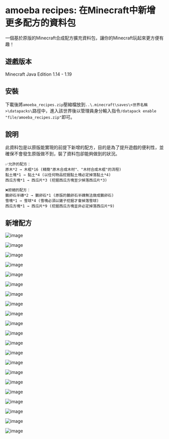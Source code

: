 # amoeba recipes: 在Minecraft中新增更多配方的資料包
一個基於原版的Minecraft合成配方擴充資料包，讓你的Minecraft玩起來更方便有趣！
## 遊戲版本
Minecraft Java Edition 1.14 - 1.19
## 安裝
下載後將`amoeba_recipes.zip`壓縮檔放到`..\.minecraft\saves\<世界名稱>\datapacks\`路徑中，進入該世界後以管理員身分輸入指令`/datapack enable "file/amoeba_recipes.zip"`即可。
## 說明
此資料包是以原版能實現的前提下新增的配方，目的是為了提升遊戲的便利性，並確保不會發生原版做不到，裝了資料包卻能夠做到的狀況。
```
✅允許的配方：
原木*2 → 木棍*16 (精簡"原木合成木材"、"木材合成木棍"的流程)
黏土塊*1 → 黏土*4 (以任何物品挖掘黏土塊必定掉落黏土*4)
西瓜方塊*1 → 西瓜片*3 (挖掘西瓜方塊至少掉落西瓜片*3)
```
```
❌拒絕的配方：
鵝卵石半磚*2 → 鵝卵石*1 (原版的鵝卵石半磚無法做成鵝卵石)
雪塊*1 → 雪球*4 (雪塊必須以鏟子挖掘才會掉落雪球)
西瓜方塊*1 → 西瓜片*9 (挖掘西瓜方塊並非必定掉落西瓜片*9)
```
## 新增配方
![image](https://github.com/amoeba1125/amoeba_recipes/blob/main/images/campfire_to_charcoal.png)

![image](https://github.com/amoeba1125/amoeba_recipes/blob/main/images/clay_to_clay_ball.png)

![image](https://github.com/amoeba1125/amoeba_recipes/blob/main/images/dead_bush_to_stick.png)

![image](https://github.com/amoeba1125/amoeba_recipes/blob/main/images/dirt_path_to_dirt.png)

![image](https://github.com/amoeba1125/amoeba_recipes/blob/main/images/dispenser.png)

![image](https://github.com/amoeba1125/amoeba_recipes/blob/main/images/farmland_to_dirt.png)

![image](https://github.com/amoeba1125/amoeba_recipes/blob/main/images/glowstone_to_glowstone_dust.png)

![image](https://github.com/amoeba1125/amoeba_recipes/blob/main/images/grass_block_to_dirt.png)

![image](https://github.com/amoeba1125/amoeba_recipes/blob/main/images/gravels_to_flint.png)

![image](https://github.com/amoeba1125/amoeba_recipes/blob/main/images/hopper.png)

![image](https://github.com/amoeba1125/amoeba_recipes/blob/main/images/logs_to_chests.png)

![image](https://github.com/amoeba1125/amoeba_recipes/blob/main/images/logs_to_ladders.png)

![image](https://github.com/amoeba1125/amoeba_recipes/blob/main/images/logs_to_sticks.png)

![image](https://github.com/amoeba1125/amoeba_recipes/blob/main/images/melon_to_melon_slice.png)

![image](https://github.com/amoeba1125/amoeba_recipes/blob/main/images/mycelium_to_dirt.png)

![image](https://github.com/amoeba1125/amoeba_recipes/blob/main/images/podzol_to_dirt.png)

![image](https://github.com/amoeba1125/amoeba_recipes/blob/main/images/potion_to_glass_bottle.png)

![image](https://github.com/amoeba1125/amoeba_recipes/blob/main/images/redstone_lamp.png)

![image](https://github.com/amoeba1125/amoeba_recipes/blob/main/images/repeater.png)

![image](https://github.com/amoeba1125/amoeba_recipes/blob/main/images/sea_lantern_to_prismarine_crystals.png)

![image](https://github.com/amoeba1125/amoeba_recipes/blob/main/images/soul_campfire_to_soul_soil.png)
